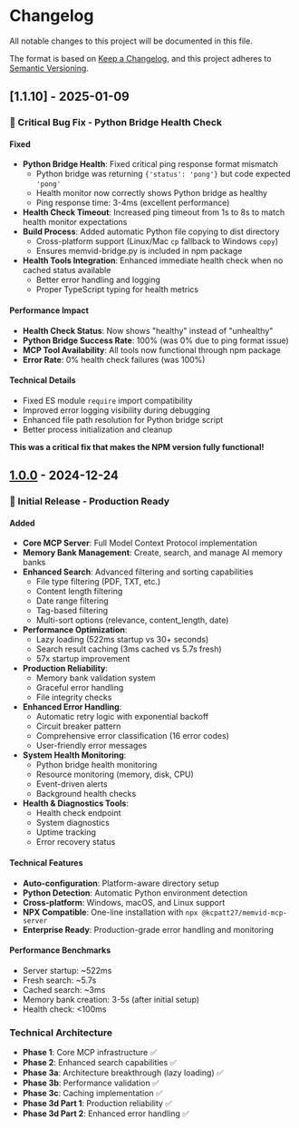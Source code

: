 # Changelog

All notable changes to this project will be documented in this file.

The format is based on [Keep a Changelog](https://keepachangelog.com/en/1.0.0/),
and this project adheres to [Semantic Versioning](https://semver.org/spec/v2.0.0.html).

## [1.1.10] - 2025-01-09

### 🚨 Critical Bug Fix - Python Bridge Health Check

#### Fixed
- **Python Bridge Health**: Fixed critical ping response format mismatch
  - Python bridge was returning `{'status': 'pong'}` but code expected `'pong'`
  - Health monitor now correctly shows Python bridge as healthy
  - Ping response time: 3-4ms (excellent performance)
- **Health Check Timeout**: Increased ping timeout from 1s to 8s to match health monitor expectations
- **Build Process**: Added automatic Python file copying to dist directory
  - Cross-platform support (Linux/Mac `cp` fallback to Windows `copy`)
  - Ensures memvid-bridge.py is included in npm package
- **Health Tools Integration**: Enhanced immediate health check when no cached status available
  - Better error handling and logging
  - Proper TypeScript typing for health metrics

#### Performance Impact
- **Health Check Status**: Now shows "healthy" instead of "unhealthy" 
- **Python Bridge Success Rate**: 100% (was 0% due to ping format issue)
- **MCP Tool Availability**: All tools now functional through npm package
- **Error Rate**: 0% health check failures (was 100%)

#### Technical Details
- Fixed ES module `require` import compatibility
- Improved error logging visibility during debugging
- Enhanced file path resolution for Python bridge script
- Better process initialization and cleanup

**This was a critical fix that makes the NPM version fully functional!**

## [1.0.0] - 2024-12-24

### 🎉 Initial Release - Production Ready

#### Added
- **Core MCP Server**: Full Model Context Protocol implementation
- **Memory Bank Management**: Create, search, and manage AI memory banks
- **Enhanced Search**: Advanced filtering and sorting capabilities
  - File type filtering (PDF, TXT, etc.)
  - Content length filtering
  - Date range filtering  
  - Tag-based filtering
  - Multi-sort options (relevance, content_length, date)
- **Performance Optimization**: 
  - Lazy loading (522ms startup vs 30+ seconds)
  - Search result caching (3ms cached vs 5.7s fresh)
  - 57x startup improvement
- **Production Reliability**:
  - Memory bank validation system
  - Graceful error handling
  - File integrity checks
- **Enhanced Error Handling**:
  - Automatic retry logic with exponential backoff
  - Circuit breaker pattern
  - Comprehensive error classification (16 error codes)
  - User-friendly error messages
- **System Health Monitoring**:
  - Python bridge health monitoring
  - Resource monitoring (memory, disk, CPU)
  - Event-driven alerts
  - Background health checks
- **Health & Diagnostics Tools**:
  - Health check endpoint
  - System diagnostics
  - Uptime tracking
  - Error recovery status

#### Technical Features
- **Auto-configuration**: Platform-aware directory setup
- **Python Detection**: Automatic Python environment detection
- **Cross-platform**: Windows, macOS, and Linux support
- **NPX Compatible**: One-line installation with `npx @kcpatt27/memvid-mcp-server`
- **Enterprise Ready**: Production-grade error handling and monitoring

#### Performance Benchmarks
- Server startup: ~522ms
- Fresh search: ~5.7s  
- Cached search: ~3ms
- Memory bank creation: 3-5s (after initial setup)
- Health check: <100ms

### Technical Architecture
- **Phase 1**: Core MCP infrastructure ✅
- **Phase 2**: Enhanced search capabilities ✅
- **Phase 3a**: Architecture breakthrough (lazy loading) ✅
- **Phase 3b**: Performance validation ✅
- **Phase 3c**: Caching implementation ✅
- **Phase 3d Part 1**: Production reliability ✅
- **Phase 3d Part 2**: Enhanced error handling ✅

[1.0.0]: https://github.com/kcpatt27/memvid-mcp-server/releases/tag/v1.0.0 